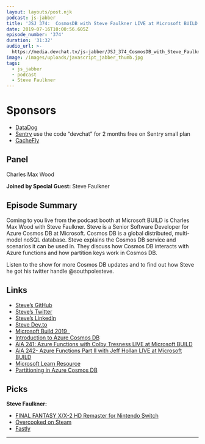 ```yaml
---
layout: layouts/post.njk
podcast: js-jabber
title: 'JSJ 374:  CosmosDB with Steve Faulkner LIVE at Microsoft BUILD'
date: 2019-07-16T10:00:56.605Z
episode_number: '374'
duration: '31:32'
audio_url: >-
  https://media.devchat.tv/js-jabber/JSJ_374_CosmosDB_with_Steve_Faulkner_LIVE_at_Microsoft_BUILD.mp3
image: /images/uploads/javascript_jabber_thumb.jpg
tags:
  - js_jabber
  - podcast
  - Steve Faulkner
---
```

# Sponsors

* [DataDog](https://www.datadoghq.com/)
* [Sentry](https://sentry.io/welcome/) use the code “devchat” for 2 months free on Sentry small plan
* [CacheFly](https://www.cachefly.com/)

## Panel

Charles Max Wood

**Joined by Special Guest:** Steve Faulkner

## Episode Summary

Coming to you live from the podcast booth at Microsoft BUILD is Charles Max Wood with Steve Faulkner. Steve is a Senior Software Developer for Azure Cosmos DB at Microsoft. Cosmos DB is a global distributed, multi-model noSQL database. Steve explains the Cosmos DB service and scenarios it can be used in. They discuss how Cosmos DB interacts with Azure functions and how partition keys work in Cosmos DB.

Listen to the show for more Cosmos DB updates and to find out how Steve he got his twitter handle @southpolesteve.

## Links

* [Steve’s GitHub](https://github.com/southpolesteve?tab=stars)
* [Steve’s Twitter](https://twitter.com/southpolesteve?lang=en)
* [Steve’s LinkedIn](https://www.linkedin.com/in/stevenfaulkner)
* [Steve Dev.to](https://dev.to/southpolesteve)
* [Microsoft Build 2019  ](https://www.microsoft.com/en-us/build)
* [Introduction to Azure Cosmos DB](https://docs.microsoft.com/en-us/azure/cosmos-db/introduction)
* [AiA 241: Azure Functions with Colby Tresness LIVE at Microsoft BUILD](https://devchat.tv/adv-in-angular/aia-241-azure-functions-with-colby-tresness-live-at-microsoft-build/)
* [AiA 242- Azure Functions Part II with Jeff Hollan LIVE at Microsoft BUILD](https://devchat.tv/adv-in-angular/aia-242-azure-functions-part-ii-with-jeff-hollan-live-at-microsoft-build/)
* [Microsoft Learn Resource](https://www.microsoft.com/en-us/build)
* [Partitioning in Azure Cosmos DB](https://docs.microsoft.com/en-us/azure/cosmos-db/partitioning-overview)

## Picks

**Steve Faulkner:**

* [FINAL FANTASY X/X-2 HD Remaster for Nintendo Switch](https://www.nintendo.com/games/detail/final-fantasy-x-x-2-hd-remaster-switch/)
* [Overcooked on Steam](https://store.steampowered.com/app/448510/Overcooked/)
* [Fastly](https://www.fastly.com/)

- - -
